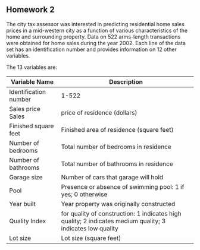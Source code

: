 ## Homework 2

The city tax assessor was interested in predicting residential home sales prices in a mid-western city as a function of various characteristics of the home and surrounding property. Data on 522 arms-length transactions were obtained for home sales during the year 2002. Each line of the data set has an identification number and provides information on 12 other variables. 

The 13 variables are:

| Variable Name | Description |
| --- | --- | 
| Identification number |	1-522 |
| Sales price	Sales | price of residence (dollars) |
|	Finished square feet | Finished area of residence (square feet) |
|	Number of bedrooms | Total number of bedrooms in residence |
|	Number of bathrooms	| Total number of bathrooms in residence |
|	Garage size | Number of cars that garage will hold |
|	Pool | Presence or absence of swimming pool: 1 if yes; 0 otherwise |
| Year built | Year property was originally constructed |
| Quality	Index | for quality of construction: 1 indicates high quality; 2 indicates medium quality; 3 indicates low quality |
| Lot size | Lot size (square feet) |